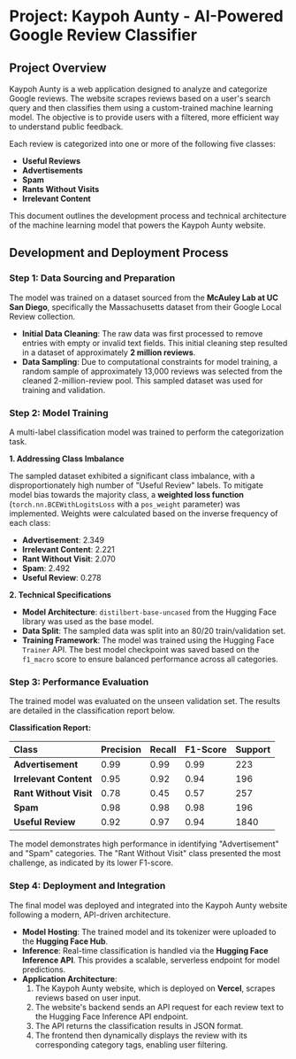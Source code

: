 # Project: Kaypoh Aunty - AI-Powered Google Review Classifier

## Project Overview

Kaypoh Aunty is a web application designed to analyze and categorize Google reviews. The website scrapes reviews based on a user's search query and then classifies them using a custom-trained machine learning model. The objective is to provide users with a filtered, more efficient way to understand public feedback.

Each review is categorized into one or more of the following five classes:

*   **Useful Reviews**
*   **Advertisements**
*   **Spam**
*   **Rants Without Visits**
*   **Irrelevant Content**

This document outlines the development process and technical architecture of the machine learning model that powers the Kaypoh Aunty website.

## Development and Deployment Process

### Step 1: Data Sourcing and Preparation

The model was trained on a dataset sourced from the **McAuley Lab at UC San Diego**, specifically the Massachusetts dataset from their Google Local Review collection.

*   **Initial Data Cleaning**: The raw data was first processed to remove entries with empty or invalid text fields. This initial cleaning step resulted in a dataset of approximately **2 million reviews**.
*   **Data Sampling**: Due to computational constraints for model training, a random sample of approximately 13,000 reviews was selected from the cleaned 2-million-review pool. This sampled dataset was used for training and validation.

### Step 2: Model Training

A multi-label classification model was trained to perform the categorization task.

**1. Addressing Class Imbalance**

The sampled dataset exhibited a significant class imbalance, with a disproportionately high number of "Useful Review" labels. To mitigate model bias towards the majority class, a **weighted loss function** (`torch.nn.BCEWithLogitsLoss` with a `pos_weight` parameter) was implemented. Weights were calculated based on the inverse frequency of each class:

*   **Advertisement**: 2.349
*   **Irrelevant Content**: 2.221
*   **Rant Without Visit**: 2.070
*   **Spam**: 2.492
*   **Useful Review**: 0.278

**2. Technical Specifications**

*   **Model Architecture**: `distilbert-base-uncased` from the Hugging Face library was used as the base model.
*   **Data Split**: The sampled data was split into an 80/20 train/validation set.
*   **Training Framework**: The model was trained using the Hugging Face `Trainer` API. The best model checkpoint was saved based on the `f1_macro` score to ensure balanced performance across all categories.

### Step 3: Performance Evaluation

The trained model was evaluated on the unseen validation set. The results are detailed in the classification report below.

**Classification Report:**

| Class | Precision | Recall | F1-Score | Support |
| :--- | :--- | :--- | :--- | :--- |
| **Advertisement** | 0.99 | 0.99 | 0.99 | 223 |
| **Irrelevant Content** | 0.95 | 0.92 | 0.94 | 196 |
| **Rant Without Visit** | 0.78 | 0.45 | 0.57 | 257 |
| **Spam** | 0.98 | 0.98 | 0.98 | 196 |
| **Useful Review** | 0.92 | 0.97 | 0.94 | 1840 |

The model demonstrates high performance in identifying "Advertisement" and "Spam" categories. The "Rant Without Visit" class presented the most challenge, as indicated by its lower F1-score.

### Step 4: Deployment and Integration

The final model was deployed and integrated into the Kaypoh Aunty website following a modern, API-driven architecture.

*   **Model Hosting**: The trained model and its tokenizer were uploaded to the **Hugging Face Hub**.
*   **Inference**: Real-time classification is handled via the **Hugging Face Inference API**. This provides a scalable, serverless endpoint for model predictions.
*   **Application Architecture**:
    1.  The Kaypoh Aunty website, which is deployed on **Vercel**, scrapes reviews based on user input.
    2.  The website's backend sends an API request for each review text to the Hugging Face Inference API endpoint.
    3.  The API returns the classification results in JSON format.
    4.  The frontend then dynamically displays the review with its corresponding category tags, enabling user filtering.
